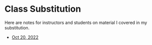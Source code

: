 # Class Substitution

Here are notes for instructors and students on material I covered in my substitution.

- [Oct 20, 2022](./Shane-Oct-20-2022/ReadMe.md)
